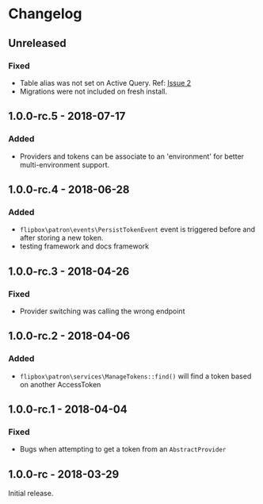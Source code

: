 Changelog
=========

## Unreleased
### Fixed
- Table alias was not set on Active Query.  Ref: [Issue 2](https://github.com/flipboxfactory/patron/issues/2)
- Migrations were not included on fresh install.

## 1.0.0-rc.5 - 2018-07-17
### Added
- Providers and tokens can be associate to an 'environment' for better multi-environment support.

## 1.0.0-rc.4 - 2018-06-28
### Added
- `flipbox\patron\events\PersistTokenEvent` event is triggered before and after storing a new token. 
- testing framework and docs framework

## 1.0.0-rc.3 - 2018-04-26
### Fixed
- Provider switching was calling the wrong endpoint

## 1.0.0-rc.2 - 2018-04-06
### Added
- `flipbox\patron\services\ManageTokens::find()` will find a token based on another AccessToken

## 1.0.0-rc.1 - 2018-04-04
### Fixed
- Bugs when attempting to get a token from an `AbstractProvider`

## 1.0.0-rc - 2018-03-29
Initial release.
